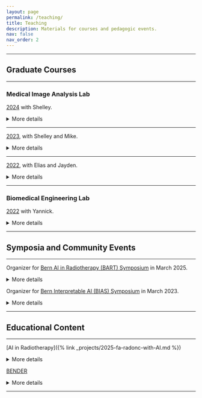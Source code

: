 ```yaml
---
layout: page
permalink: /teaching/
title: Teaching
description: Materials for courses and pedagogic events.
nav: false
nav_order: 2
---
```


---

## Graduate Courses

---

### Medical Image Analysis Lab

[2024](https://github.com/ubern-mialab/MIALab) with Shelley.
<details>
  <summary>More details</summary>
  Changelog: using GitHub classroom for assignments; updated simpler starter code repository and organization. 
  
  Course evaluation score remains high at 4.89.
  
  Representative student feedback: "I absolutely enjoyed this course. I think that Shelley and Amith did a fantastic job with this course. I highly appreciate how interactive the course was during the lecture portion and how available and helpful they were during the lab portion. During the projects, we had quite some freedom to experiment which I think is great for our learning process and the feedback/guidance from the TAs has been really great."
</details>

---

[2023](https://github.com/ubern-mia/MIALab), with Shelley and Mike.
<details>
  <summary>More details</summary>
  Changelog: project specific slack channels; video lectures along with in-class presentation; hospital clinic visit. 
  
  Course evaluation score remains high at 4.92. 
  
  Representative student feedback: "I got to improve my programming skills and the TA was extremely helpful and nice!"
</details>

---

[2022](https://github.com/ubern-mia/MIALab), with Elias and Jayden.
<details>
  <summary>More details</summary>
  The overall course evaluation score increased from 3.25 in 2021 before I was involved to 4.94 this year!
</details>

---

### Biomedical Engineering Lab

[2022](https://github.com/ubern-mia/bme-labs) with Yannick.
<details>
  <summary>More details</summary>
  This is a short practical rotation course for incoming Masters' students in Biomedical Engineering to get a quick overview of what we do in the Medical Image Analysis lab.
</details>

---

## Symposia and Community Events

---

Organizer for [Bern AI in Radiotherapy (BART) Symposium](https://amithjkamath.github.io/bart25) in March 2025.
<details>
  <summary>More details</summary>
  Robert and I are co-organizers of BART, a one-day symposium for AI in Radiotherapy. We have three keynote speakers across radiation oncology, medical physics and engineering/AI. More to be updated here soon.
</details>

Organizer for [Bern Interpretable AI (BIAS) Symposium]((https://amithjkamath.github.io/bias23)) in March 2023.
<details>
  <summary>More details</summary>
  Yannick and I are co-organizers of BIAS, a one-day symposium for Interpretable AI, hosted at the Cupola room at the Uni Bern main building. We have an attendance of 140 researchers (70 online) and posters from 5 countries.
</details> 

---

## Educational Content

---

[AI in Radiotherapy]({% link _projects/2025-fa-radonc-with-AI.md %})
<details>
  <summary>More details</summary>
  This is designed for someone with a computer science background, who would like to familiarize themselves with radiation oncology topics so as to build useful tools in this application area.
</details> 

[BENDER](https://www.youtube.com/channel/UCkMl6tVyRVnBmOYv8t2q0yw)

<details>
  <summary>More details</summary>
  This is a series of fun educational videos to learn nuances of Deep Learning as applied to Medical Imaging. We have also created a [GitHub Repo](https://github.com/ubern-mia/bender) which includes supporting material, including code and references. I play the role of a new graduate student who learns the ropes.
</details> 

---